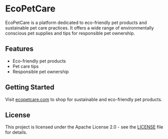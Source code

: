 # EcoPetCare

EcoPetCare is a platform dedicated to eco-friendly pet products and sustainable pet care practices. It offers a wide range of environmentally conscious pet supplies and tips for responsible pet ownership.

## Features
- Eco-friendly pet products
- Pet care tips
- Responsible pet ownership

## Getting Started
Visit [ecopetcare.com](https://ecopetcare.com) to shop for sustainable and eco-friendly pet products.

## License
This project is licensed under the Apache License 2.0 - see the [LICENSE](LICENSE) file for details.
